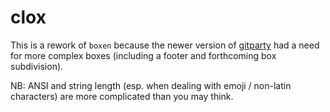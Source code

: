 # clox

This is a rework of `boxen` because the newer version of [gitparty](https://github.com/brekk/monoculture/tree/main/tools/gitparty) had a need for more complex boxes (including a footer and forthcoming box subdivision).

NB: ANSI and string length (esp. when dealing with emoji / non-latin characters) are more complicated than you may think.
